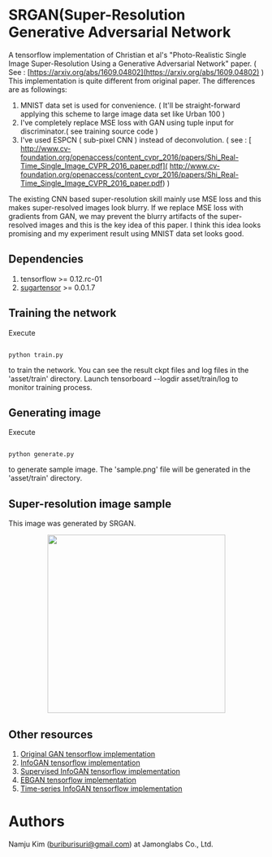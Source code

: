 # SRGAN(Super-Resolution Generative Adversarial Network
A tensorflow implementation of Christian et al's "Photo-Realistic Single Image Super-Resolution Using a Generative Adversarial Network" paper. 
( See : [https://arxiv.org/abs/1609.04802](https://arxiv.org/abs/1609.04802) ) 
This implementation is quite different from original paper.  The differences are as followings:

1. MNIST data set is used for convenience. ( It'll be straight-forward applying this scheme to large image data set like Urban 100 )  
1. I've completely replace MSE loss with GAN using tuple input for discriminator.( see training source code )
1. I've used ESPCN ( sub-pixel CNN ) instead of deconvolution. ( see : [ http://www.cv-foundation.org/openaccess/content_cvpr_2016/papers/Shi_Real-Time_Single_Image_CVPR_2016_paper.pdf]( http://www.cv-foundation.org/openaccess/content_cvpr_2016/papers/Shi_Real-Time_Single_Image_CVPR_2016_paper.pdf) )

The existing CNN based super-resolution skill mainly use MSE loss and this makes super-resolved images look blurry. 
If we replace MSE loss with gradients from GAN, we may prevent the blurry artifacts of the super-resolved images 
and this is the key idea of this paper. I think this idea looks promising and my experiment result using MNIST data set looks good.        

## Dependencies

1. tensorflow >= 0.12.rc-01
1. [sugartensor](https://github.com/buriburisuri/sugartensor) >= 0.0.1.7

## Training the network

Execute
<pre><code>
python train.py
</code></pre>
to train the network. You can see the result ckpt files and log files in the 'asset/train' directory.
Launch tensorboard --logdir asset/train/log to monitor training process.


## Generating image
 
Execute
<pre><code>
python generate.py
</code></pre>
to generate sample image.  The 'sample.png' file will be generated in the 'asset/train' directory.

## Super-resolution image sample

This image was generated by SRGAN.
<p align="center">
  <img src="https://raw.githubusercontent.com/buriburisuri/SRGAN/master/png/sample.png" width="350"/>
</p>
  

## Other resources

1. [Original GAN tensorflow implementation](https://github.com/buriburisuri/sugartensor/blob/master/sugartensor/example/mnist_gan.py)
1. [InfoGAN tensorflow implementation](https://github.com/buriburisuri/sugartensor/blob/master/sugartensor/example/mnist_info_gan.py)
1. [Supervised InfoGAN tensorflow implementation](https://github.com/buriburisuri/supervised_infogan)
1. [EBGAN tensorflow implementation](https://github.com/buriburisuri/ebgan)
1. [Time-series InfoGAN tensorflow implementation](https://github.com/buriburisuri/timeseries_gan)

# Authors
Namju Kim (buriburisuri@gmail.com) at Jamonglabs Co., Ltd.
